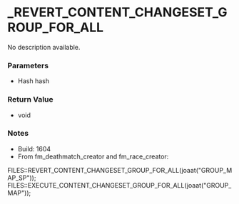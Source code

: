 # _REVERT_CONTENT_CHANGESET_GROUP_FOR_ALL

No description available.

### Parameters
* Hash hash

### Return Value
* void

### Notes
* Build: 1604
* From fm_deathmatch_creator and fm_race_creator:

FILES::REVERT_CONTENT_CHANGESET_GROUP_FOR_ALL(joaat("GROUP_MAP_SP"));
FILES::EXECUTE_CONTENT_CHANGESET_GROUP_FOR_ALL(joaat("GROUP_MAP"));

